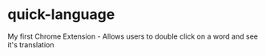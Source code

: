 # quick-language
My first Chrome Extension - Allows users to double click on a word and see it's translation

